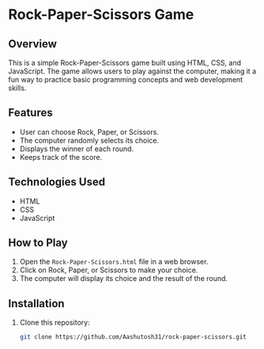 # Rock-Paper-Scissors Game

## Overview
This is a simple Rock-Paper-Scissors game built using HTML, CSS, and JavaScript. The game allows users to play against the computer, making it a fun way to practice basic programming concepts and web development skills.

## Features
- User can choose Rock, Paper, or Scissors.
- The computer randomly selects its choice.
- Displays the winner of each round.
- Keeps track of the score.

## Technologies Used
- HTML
- CSS
- JavaScript

## How to Play
1. Open the `Rock-Paper-Scissors.html` file in a web browser.
2. Click on Rock, Paper, or Scissors to make your choice.
3. The computer will display its choice and the result of the round.

## Installation
1. Clone this repository:
   ```bash
   git clone https://github.com/Aashutosh31/rock-paper-scissors.git
